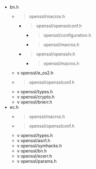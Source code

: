 * bn.h  
    * > openssl/macros.h  
        * > openssl/opensslconf.h
            * > openssl/configuration.h
            * > openssl/macros.h
        * > openssl/opensslv.h
            * > openssl/macros.h
    * v openssl/e_os2.h  
    * > openssl/opensslconf.h  
    * v openssl/types.h  
    * v openssl/crypto.h  
    * v openssl/bnerr.h  
* ec.h  
    * > openssl/macros.h  
    * > openssl/opensslconf.h  
    * v openssl/types.h  
    * v openssl/asn1.h  
    * v openssl/symhacks.h  
    * v openssl/bn.h  
    * v openssl/ecerr.h  
    * v openssl/params.h  